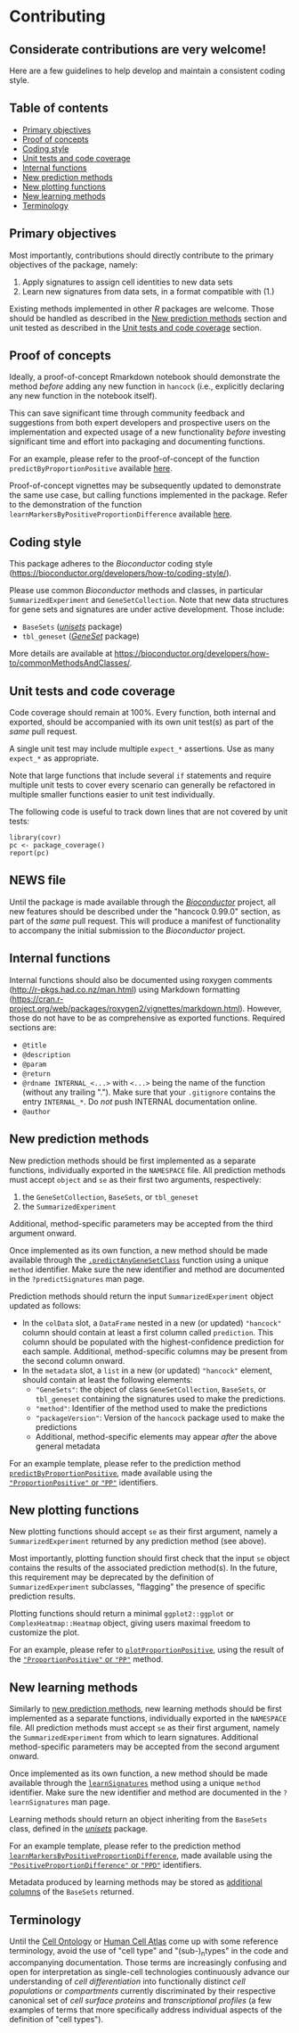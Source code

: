 # Contributing

## Considerate contributions are very welcome!

Here are a few guidelines to help develop and maintain a consistent coding style.

## Table of contents

* [Primary objectives](#primary-objectives)
* [Proof of concepts](#proof-of-concepts)
* [Coding style](#coding-style)
* [Unit tests and code coverage](#unit-tests-and-code-coverage)
* [Internal functions](#internal-functions)
* [New prediction methods](#new-prediction-methods)
* [New plotting functions](#new-plotting-functions)
* [New learning methods](#new-learning-methods)
* [Terminology](#terminology)

## Primary objectives

Most importantly, contributions should directly contribute to the primary objectives of the package, namely:

1. Apply signatures to assign cell identities to new data sets
2. Learn new signatures from data sets, in a format compatible with (1.)

Existing methods implemented in other _R_ packages are welcome.
Those should be handled as described in the [New prediction methods](#new-prediction-methods) section and unit tested as described in the [Unit tests and code coverage](#unit-tests-and-code-coverage) section.

## Proof of concepts

Ideally, a proof-of-concept Rmarkdown notebook should demonstrate the method _before_ adding any new function in `hancock` (i.e., explicitly declaring any new function in the notebook itself).

This can save significant time through community feedback and suggestions from both expert developers and prospective users on the implementation and expected usage of a new functionality _before_ investing significant time and effort into packaging and documenting functions.

For an example, please refer to the proof-of-concept of the function `predictByProportionPositive` available [here](https://github.com/kevinrue/hancock2018/blob/3e065aca67071338b1fcf496790da239ace5425c/1-proportion_signature.Rmd).

Proof-of-concept vignettes may be subsequently updated to demonstrate the same use case, but calling functions implemented in the package. Refer to the demonstration of the function `learnMarkersByPositiveProportionDifference` available [here](https://github.com/kevinrue/hancock2018/blob/f08ee1d34c6bea722757870a339ad3940a48040c/2-learn-signatures.Rmd).


## Coding style

This package adheres to the _Bioconductor_ coding style (https://bioconductor.org/developers/how-to/coding-style/).

Please use common _Bioconductor_ methods and classes, in particular `SummarizedExperiment` and `GeneSetCollection`.
Note that new data structures for gene sets and signatures are under active development.
Those include:
- `BaseSets`  ([_unisets_](https://github.com/kevinrue/unisets) package)
- `tbl_geneset` ([_GeneSet_](https://github.com/Kayla-Morrell/GeneSet) package)

More details are available at https://bioconductor.org/developers/how-to/commonMethodsAndClasses/.

## Unit tests and code coverage

Code coverage should remain at 100%.
Every function, both internal and exported, should be accompanied with its own unit test(s) as part of the _same_ pull request.

A single unit test may include multiple `expect_*` assertions. Use as many `expect_*` as appropriate.

Note that large functions that include several `if` statements and require multiple unit tests to cover every scenario can generally be refactored in multiple smaller functions easier to unit test individually.

The following code is useful to track down lines that are not covered by unit tests:

```
library(covr)
pc <- package_coverage()
report(pc)
```

## NEWS file

Until the package is made available through the [_Bioconductor_](https://bioconductor.org) project, all new features should be described under the "hancock 0.99.0" section, as part of the _same_ pull request.
This will produce a manifest of functionality to accompany the initial submission to the _Bioconductor_ project.

## Internal functions

Internal functions should also be documented using roxygen comments (http://r-pkgs.had.co.nz/man.html) using Markdown formatting (https://cran.r-project.org/web/packages/roxygen2/vignettes/markdown.html).
However, those do not have to be as comprehensive as exported functions.
Required sections are:

- `@title`
- `@description`
- `@param`
- `@return`
- `@rdname INTERNAL_<...>` with `<...>` being the name of the function (without any trailing ".").
    Make sure that your `.gitignore` contains the entry `INTERNAL_*`. Do _not_ push INTERNAL documentation online.
- `@author`

## New prediction methods

New prediction methods should be first implemented as a separate functions, individually exported in the `NAMESPACE` file.
All prediction methods must accept `object` and `se` as their first two arguments, respectively:

1. the `GeneSetCollection`, `BaseSets`, or `tbl_geneset`
2. the `SummarizedExperiment`

Additional, method-specific parameters may be accepted from the third argument onward.

Once implemented as its own function, a new method should be made available through the [`.predictAnyGeneSetClass`](https://github.com/kevinrue/hancock/blob/c70f7a86026e2ec1d6d54b1d6d732d2a07320c89/R/predict-methods.R#L114) function using a unique `method` identifier.
Make sure the new identifier and method are documented in the `?predictSignatures` man page.

Prediction methods should return the input `SummarizedExperiment` object updated as follows:

- In the `colData` slot, a `DataFrame` nested in a new (or updated) `"hancock"` column should contain at least a first column called `prediction`.
    This column should be populated with the highest-confidence prediction for each sample.
    Additional, method-specific columns may be present from the second column onward.
- In the `metadata` slot, a `list` in a new (or updated) `"hancock"` element, should contain at least the following elements:
    - `"GeneSets"`: the object of class `GeneSetCollection`, `BaseSets`, or `tbl_geneset` containing the signatures used to make the predictions.
    - `"method"`: Identifier of the method used to make the predictions
    - `"packageVersion"`: Version of the `hancock` package used to make the predictions
    - Additional, method-specific elements may appear _after_ the above general metadata

For an example template, please refer to the prediction method [`predictByProportionPositive`](https://github.com/kevinrue/hancock/blob/e7e7f18fb82f59240078533de0c42545485acf9b/R/predict-methods.R#L176), made available using the [`"ProportionPositive"` or `"PP"`](https://github.com/kevinrue/hancock/blob/e7e7f18fb82f59240078533de0c42545485acf9b/R/predict-methods.R#L95) identifiers.

## New plotting functions

New plotting functions should accept `se` as their first argument, namely a `SummarizedExperiment` returned by any prediction method (see above).

Most importantly, plotting function should first check that the input `se` object contains the results of the associated prediction method(s).
In the future, this requirement may be deprecated by the definition of `SummarizedExperiment` subclasses, "flagging" the presence of specific prediction results.

Plotting functions should return a minimal `ggplot2::ggplot` or `ComplexHeatmap::Heatmap` object, giving users maximal freedom to customize the plot.

For an example, please refer to [`plotProportionPositive`](https://github.com/kevinrue/hancock/blob/e7e7f18fb82f59240078533de0c42545485acf9b/R/plot-methods.R#L11), using the result of the [`"ProportionPositive"` or `"PP"`](https://github.com/kevinrue/hancock/blob/e7e7f18fb82f59240078533de0c42545485acf9b/R/predict-methods.R#L176) method.

## New learning methods

Similarly to [new prediction methods](#new-prediction-methods), new learning methods should be first implemented as a separate functions, individually exported in the `NAMESPACE` file.
All prediction methods must accept `se` as their first argument, namely the `SummarizedExperiment` from which to learn signatures.
Additional method-specific parameters may be accepted from the second argument onward.

Once implemented as its own function, a new method should be made available through the [`learnSignatures`](https://github.com/kevinrue/hancock/blob/c70f7a86026e2ec1d6d54b1d6d732d2a07320c89/R/learn-methods.R#L49) method using a unique `method` identifier.
Make sure the new identifier and method are documented in the `?learnSignatures` man page.

Learning methods should return an object inheriting from the `BaseSets` class, defined in the [_unisets_](https://github.com/kevinrue/unisets) package.

For an example template, please refer to the prediction method [`learnMarkersByPositiveProportionDifference`](https://github.com/kevinrue/hancock/blob/master/R/learn-methods.R#L114), made available using the [`"PositiveProportionDifference"` or `"PPD"`](https://github.com/kevinrue/hancock/blob/master/R/learn-methods.R#L54) identifiers.

Metadata produced by learning methods may be stored as [additional columns](https://github.com/kevinrue/hancock/blob/master/R/learn-methods.R#L188) of the `BaseSets` returned.

## Terminology

Until the [Cell Ontology](https://www.ebi.ac.uk/ols/ontologies/cl) or [Human Cell Atlas](https://www.humancellatlas.org) come up with some reference terminology, avoid the use of "cell type" and "(sub-)<sub>n</sub>types" in the code and accompanying documentation.
Those terms are increasingly confusing and open for interpretation as single-cell technologies continuously advance our understanding of _cell differentiation_ into functionally distinct _cell populations_ or _compartments_ currently discriminated by their respective canonical set of _cell surface proteins_ and _transcriptional profiles_ (a few examples of terms that more specifically address individual aspects of the definition of "cell types").
